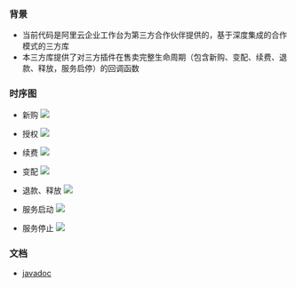 ### 背景
+ 当前代码是阿里云企业工作台为第三方合作伙伴提供的，基于深度集成的合作模式的三方库
+ 本三方库提供了对三方插件在售卖完整生命周期（包含新购、变配、续费、退款、释放，服务启停）的回调函数

### 时序图
+ 新购
 ![](http://gw.alicdn.com/mt/TB14IS7rHj1gK0jSZFuXXcrHpXa-1524-842.png)
    
+ 授权
 ![](http://gw.alicdn.com/mt/TB1frO1rFT7gK0jSZFpXXaTkpXa-1718-990.png)
 
+ 续费
 ![](http://gw.alicdn.com/mt/TB1Jjq6rHj1gK0jSZFOXXc7GpXa-1636-978.png)
 
+ 变配
 ![](http://gw.alicdn.com/mt/TB1P6a2rQP2gK0jSZPxXXacQpXa-1544-942.png)
 
+ 退款、释放
 ![](http://gw.alicdn.com/mt/TB1wPa2rQP2gK0jSZPxXXacQpXa-1436-828.png)
 
+ 服务启动
 ![](http://gw.alicdn.com/mt/TB14Zm3rSf2gK0jSZFPXXXsopXa-1568-1136.png)
 
+ 服务停止
 ![](http://gw.alicdn.com/mt/TB1TZW7rHj1gK0jSZFuXXcrHpXa-1290-950.png)    
  
### 文档 
+ [javadoc](javadoc/index.html)
